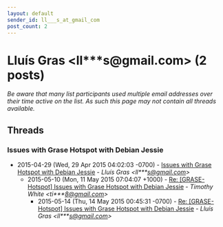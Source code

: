 ```yaml
---
layout: default
sender_id: ll___s_at_gmail_com
post_count: 2
---
```


# Lluís Gras <ll***s<span>@</span>gmail.com> (2 posts)

_Be aware that many list participants used multiple email addresses over their time active on the list. As such this page may not contain all threads available._

## Threads

### Issues with Grase Hotspot with Debian Jessie
+ 2015-04-29 (Wed, 29 Apr 2015 04:02:03 -0700) - [Issues with Grase Hotspot with Debian Jessie](/archive/2015/04/bc1d37185f7e208aba4bf0ecf7a25abd4ad9b973b1c9a2730566757c4bcf2b47) - _Lluís Gras \<ll***s@gmail.com\>_
  + 2015-05-10 (Mon, 11 May 2015 07:04:07 +1000) - [Re: [GRASE-Hotspot] Issues with Grase Hotspot with Debian Jessie](/archive/2015/05/c360af4d94bd25f8bc5178a36fb300e2336cbc92c400f631e0e3e648f7286ef6) - _Timothy White \<ti***8@gmail.com\>_
    + 2015-05-14 (Thu, 14 May 2015 00:45:31 -0700) - [Re: [GRASE-Hotspot] Issues with Grase Hotspot with Debian Jessie](/archive/2015/05/17c0a8bd22d6b15c102e6535aec78095603b836dacca84ee29401cc9449785ae) - _Lluís Gras \<ll***s@gmail.com\>_

